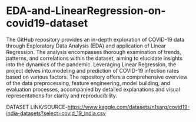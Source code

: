 # EDA-and-LinearRegression-on-covid19-dataset
The GitHub repository provides an in-depth exploration of COVID-19 data through Exploratory Data Analysis (EDA) and application of Linear Regression. The analysis encompasses thorough examination of trends, patterns, and correlations within the dataset, aiming to elucidate insights into the dynamics of the pandemic. Leveraging Linear Regression, the project delves into modeling and prediction of COVID-19 infection rates based on various factors. The repository offers a comprehensive overview of the data preprocessing, feature engineering, model building, and evaluation processes, accompanied by detailed explanations and visual representations for clarity and reproducibility.

DATASET LINK/SOURCE-https://www.kaggle.com/datasets/n1sarg/covid19-india-datasets?select=covid_19_india.csv
